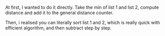 At first, I wanted to do it directly. Take the min of list 1 and list 2, compute distance and add it to the general distance counter.

Then, i realised you can literally sort list 1 and 2, which is really quick with efficient algorithm, and then subtract step by step.
